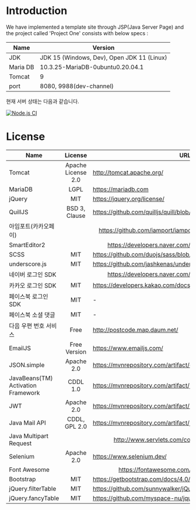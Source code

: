 # Introduction
We have implemented a template site through JSP(Java Server Page)
and the project called 'Project One' consists with below specs :

|Name|Version|
|--|--|
|JDK|JDK 15 (Windows, Dev), Open JDK 11 (Linux)|
|Maria DB|10.3.25-MariaDB-0ubuntu0.20.04.1|
|Tomcat|9|
|port|8080, 9988(dev-channel)|

현재 서버 상태는 다음과 같습니다.

[![Node.js CI](http://biud436.com:9003/badge.svg)](https://biud436.com:9001)

# License

<table>
    <thead>
        <tr>
            <th>Name</th>
            <th align="center">License</th>
            <th>URL</th>
        </tr>
    </thead>
    <tbody>
        <tr>
            <td>Tomcat</td>
            <td align="center">Apache License 2.0</td>
            <td><a href="http://tomcat.apache.org/" rel="nofollow">http://tomcat.apache.org/</a></td>
        </tr>
        <tr>
            <td>MariaDB</td>
            <td align="center">LGPL</td>
            <td><a href="https://mariadb.com" rel="nofollow">https://mariadb.com</a></td>
        </tr>
        <tr>
            <td>jQuery</td>
            <td align="center">MIT</td>
            <td><a href="https://jquery.org/license/" rel="nofollow">https://jquery.org/license/</a></td>
        </tr>
        <tr>
            <td>QuillJS</td>
            <td align="center">BSD 3, Clause</td>
            <td><a
                    href="https://github.com/quilljs/quill/blob/develop/LICENSE">https://github.com/quilljs/quill/blob/develop/LICENSE</a>
            </td>
        </tr>
        <tr>
            <td>아임포트(카카오페이)</td>
            <td align="center" colspan="2"><a
                    href="https://github.com/iamport/iamport-rest-client-java">https://github.com/iamport/iamport-rest-client-java</a>
            </td>
        </tr>
        <tr>
            <td>SmartEditor2</td>
            <td align="center" colspan="2"><a href="https://developers.naver.com/products/terms/"
                    rel="nofollow">https://developers.naver.com/products/terms/</a></td>
        </tr>
        <tr>
            <td>SCSS</td>
            <td align="center">MIT</td>
            <td><a
                    href="https://github.com/duojs/sass/blob/master/license">https://github.com/duojs/sass/blob/master/license</a>
            </td>
        </tr>
        <tr>
            <td>underscore.js</td>
            <td align="center">MIT</td>
            <td><a
                    href="https://github.com/jashkenas/underscore/blob/master/LICENSE">https://github.com/jashkenas/underscore/blob/master/LICENSE</a>
            </td>
        </tr>
        <tr>
            <td>네이버 로그인 SDK</td>
            <td align="center" colspan="2"><a href="https://developers.naver.com/products/terms/"
                    rel="nofollow">https://developers.naver.com/products/terms/</a></td>
        </tr>
        <tr>
            <td>카카오 로그인 SDK</td>
            <td align="center">MIT</td>
            <td><a href="https://developers.kakao.com/docs/latest/ko/kakaologin/common"
                    rel="nofollow">https://developers.kakao.com/docs/latest/ko/kakaologin/common</a></td>
        </tr>
        <tr>
            <td>페이스북 로그인 SDK</td>
            <td align="center">MIT</td>
            <td>-</td>
        </tr>
        <tr>
            <td>페이스북 소셜 댓글</td>
            <td align="center">MIT</td>
            <td>-</td>
        </tr>
        <tr>
            <td>다음 우편 번호 서비스</td>
            <td align="center">Free</td>
            <td><a href="http://postcode.map.daum.net/" rel="nofollow">http://postcode.map.daum.net/</a></td>
        </tr>
        <tr>
            <td>EmailJS</td>
            <td align="center">Free Version</td>
            <td><a href="https://www.emailjs.com/" rel="nofollow">https://www.emailjs.com/</a></td>
        </tr>
        <tr>
            <td>JSON.simple</td>
            <td align="center">Apache 2.0</td>
            <td><a href="https://mvnrepository.com/artifact/com.googlecode.json"
                    rel="nofollow">https://mvnrepository.com/artifact/com.googlecode.json</a></td>
        </tr>
        <tr>
            <td>JavaBeans(TM) Activation Framework</td>
            <td align="center">CDDL 1.0</td>
            <td><a href="https://mvnrepository.com/artifact/javax.activation/activation/1.1.1"
                    rel="nofollow">https://mvnrepository.com/artifact/javax.activation/activation/1.1.1</a></td>
        </tr>
        <tr>
            <td>JWT</td>
            <td align="center">Apache 2.0</td>
            <td><a href="https://mvnrepository.com/artifact/io.jsonwebtoken/jjwt/0.9.0"
                    rel="nofollow">https://mvnrepository.com/artifact/io.jsonwebtoken/jjwt/0.9.0</a></td>
        </tr>
        <tr>
            <td>Java Mail API</td>
            <td align="center">CDDL, GPL 2.0</td>
            <td><a href="https://mvnrepository.com/artifact/javax.mail/mail/1.4.7"
                    rel="nofollow">https://mvnrepository.com/artifact/javax.mail/mail/1.4.7</a></td>
        </tr>
        <tr>
            <td>Java Multipart Request</td>
            <td align="center" colspan="2"><a href="http://www.servlets.com/cos/license.html"
                    rel="nofollow">http://www.servlets.com/cos/license.html</a></td>
        </tr>
        <tr>
            <td>Selenium</td>
            <td align="center">Apache 2.0</td>
            <td><a href="https://www.selenium.dev/" rel="nofollow">https://www.selenium.dev/</a></td>
        </tr>
        <tr>
            <td>Font Awesome</td>
            <td align="center" colspan="2"><a href="https://fontawesome.com/license/free"
                    rel="nofollow">https://fontawesome.com/license/free</a></td>
        </tr>
        <tr>
            <td>Bootstrap</td>
            <td align="center">MIT</td>
            <td><a href="https://getbootstrap.com/docs/4.0/about/license/"
                    rel="nofollow">https://getbootstrap.com/docs/4.0/about/license/</a></td>
        </tr>
        <tr>
            <td>jQuery.filterTable</td>
            <td align="center">MIT</td>
            <td><a
                    href="https://github.com/sunnywalker/jQuery.FilterTable">https://github.com/sunnywalker/jQuery.FilterTable</a>
            </td>
        </tr>
        <tr>
            <td>jQuery.fancyTable</td>
            <td align="center">MIT</td>
            <td><a
                    href="https://github.com/myspace-nu/jquery.fancyTable">https://github.com/myspace-nu/jquery.fancyTable</a>
            </td>
        </tr>
    </tbody>
</table>
